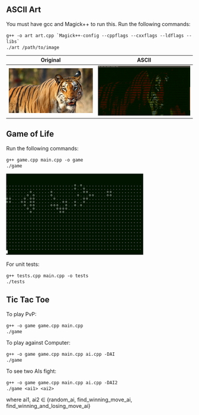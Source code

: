 ## ASCII Art
You must have gcc and Magick++ to run this.
Run the following commands:
```
g++ -o art art.cpp `Magick++-config --cppflags --cxxflags --ldflags --libs`
./art /path/to/image
```
Original             |  ASCII
:-------------------------:|:-------------------------:
![](Ascii%20Art/tiger.jpg)  |  ![](Ascii%20Art/tiger-ASCII.png)

## Game of Life
Run the following commands:
```
g++ game.cpp main.cpp -o game
./game
```
![](Game%20Of%20Life/gun.gif)

For unit tests:
```
g++ tests.cpp main.cpp -o tests
./tests
```

## Tic Tac Toe
To play PvP:
```
g++ -o game game.cpp main.cpp
./game
```
To play against Computer:
```
g++ -o game game.cpp main.cpp ai.cpp -DAI
./game
```
To see two AIs fight:
```
g++ -o game game.cpp main.cpp ai.cpp -DAI2
./game <ai1> <ai2>
```
where ai1, ai2 ∈ {random_ai, find_winning_move_ai, find_winning_and_losing_move_ai}
